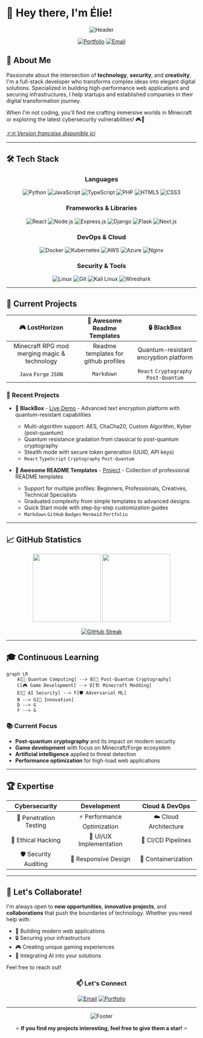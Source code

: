<!-- meta -->
<meta name="keywords" content="développeur fullstack, cybersécurité, react, python, portfolio, ethical hacking, dev, web dev">
<meta name="author" content="Élie du Cailar">

# 👋 Hey there, I'm Élie!

<div align="center">

![Header](https://capsule-render.vercel.app/api?type=waving&color=gradient&customColorList=6&height=300&section=header&text=Full-Stack%20Developer&fontSize=50&fontColor=fff&animation=twinkling&fontAlignY=35&desc=Cybersecurity%20•%20Innovation%20•%20Gaming&descAlignY=55&descSize=20)

[![Portfolio](https://img.shields.io/badge/Portfolio-FF5722?style=for-the-badge&logo=todoist&logoColor=white)](https://elie-dev.vercel.app/)
[![Email](https://img.shields.io/badge/Email-D14836?style=for-the-badge&logo=gmail&logoColor=white)](mailto:elieducailar@gmail.com)

</div>

## 🚀 About Me

Passionate about the intersection of **technology**, **security**, and **creativity**, I'm a full-stack developer who transforms complex ideas into elegant digital solutions. Specialized in building high-performance web applications and securing infrastructures, I help startups and established companies in their digital transformation journey.

When I'm not coding, you'll find me crafting immersive worlds in Minecraft or exploring the latest cybersecurity vulnerabilities! 🎮🔐

*[🇫🇷 Version française disponible ici](./README.md)*

---

## 🛠️ Tech Stack

<div align="center">

### Languages
![Python](https://img.shields.io/badge/Python-3776AB?style=for-the-badge&logo=python&logoColor=white)
![JavaScript](https://img.shields.io/badge/JavaScript-F7DF1E?style=for-the-badge&logo=javascript&logoColor=black)
![TypeScript](https://img.shields.io/badge/TypeScript-007ACC?style=for-the-badge&logo=typescript&logoColor=white)
![PHP](https://img.shields.io/badge/PHP-777BB4?style=for-the-badge&logo=php&logoColor=white)
![HTML5](https://img.shields.io/badge/HTML5-E34F26?style=for-the-badge&logo=html5&logoColor=white)
![CSS3](https://img.shields.io/badge/CSS3-1572B6?style=for-the-badge&logo=css3&logoColor=white)

### Frameworks & Libraries
![React](https://img.shields.io/badge/React-20232A?style=for-the-badge&logo=react&logoColor=61DAFB)
![Node.js](https://img.shields.io/badge/Node.js-43853D?style=for-the-badge&logo=node.js&logoColor=white)
![Express.js](https://img.shields.io/badge/Express.js-404D59?style=for-the-badge)
![Django](https://img.shields.io/badge/Django-092E20?style=for-the-badge&logo=django&logoColor=white)
![Flask](https://img.shields.io/badge/Flask-000000?style=for-the-badge&logo=flask&logoColor=white)
![Next.js](https://img.shields.io/badge/Next.js-000000?style=for-the-badge&logo=next.js&logoColor=white)

### DevOps & Cloud
![Docker](https://img.shields.io/badge/Docker-2496ED?style=for-the-badge&logo=docker&logoColor=white)
![Kubernetes](https://img.shields.io/badge/Kubernetes-326CE5?style=for-the-badge&logo=kubernetes&logoColor=white)
![AWS](https://img.shields.io/badge/AWS-232F3E?style=for-the-badge&logo=amazon-aws&logoColor=white)
![Azure](https://img.shields.io/badge/Azure-0078D4?style=for-the-badge&logo=microsoft-azure&logoColor=white)
![Nginx](https://img.shields.io/badge/Nginx-009639?style=for-the-badge&logo=nginx&logoColor=white)

### Security & Tools
![Linux](https://img.shields.io/badge/Linux-FCC624?style=for-the-badge&logo=linux&logoColor=black)
![Git](https://img.shields.io/badge/Git-F05032?style=for-the-badge&logo=git&logoColor=white)
![Kali Linux](https://img.shields.io/badge/Kali%20Linux-557C94?style=for-the-badge&logo=kali-linux&logoColor=white)
![Wireshark](https://img.shields.io/badge/Wireshark-1679A7?style=for-the-badge&logo=wireshark&logoColor=white)

</div>

---

## 🎯 Current Projects

<div align="center">

| 🎮 **LostHorizon** | 💼 **Awesome Readme Templates** | 🔒 **BlackBox** |
|:---:|:---:|:---:|
| Minecraft RPG mod merging magic & technology | Readme templates for github profiles | Quantum-resistant encryption platform |
| `Java` `Forge` `JSON` | `Markdown` | `React` `Cryptography` `Post-Quantum` |

</div>

### 🌟 Recent Projects

-   **🎯 BlackBox** - [Live Demo](https://blackbox-demo.vercel.app/) - Advanced text encryption platform with quantum-resistant capabilities
    -   Multi-algorithm support: AES, ChaCha20, Custom Algorithm, Kyber (post-quantum)
    -   Quantum resistance gradation from classical to post-quantum cryptography
    -   Stealth mode with secure token generation (UUID, API keys)
    -   `React` `TypeScript` `Cryptography` `Post-Quantum`

- **📜 Awesome README Templates** - [Project](https://github.com/elieduclr/Awesome-Readme-Templates) - Collection of professional README templates
    - Support for multiple profiles: Beginners, Professionals, Creatives, Technical Specialists
    - Graduated complexity from simple templates to advanced designs
    - Quick Start mode with step-by-step customization guides
    - `Markdown` `GitHub` `Badges` `Mermaid` `Portfolio`

---

## 📈 GitHub Statistics

<div align="center">

<!--STATS-TIMESTAMP:1749433230-->

<img height="180em" src="https://github-readme-stats.vercel.app/api?username=elieduclr&theme=tokyonight&show_icons=true&hide_border=true&count_private=true&v=<!--STATS-TIMESTAMP:1749433230-->" />
<img height="180em" src="https://github-readme-stats.vercel.app/api/top-langs/?username=elieduclr&theme=tokyonight&layout=compact&hide_border=true&v=<!--STATS-TIMESTAMP:1749433230-->" />

[![GitHub Streak](https://streak-stats.demolab.com/?user=elieduclr&theme=tokyonight&hide_border=true&v=<!--STATS-TIMESTAMP:1749433230-->)](https://git.io/streak-stats)

</div>

---

## 🎓 Continuous Learning

```mermaid
graph LR
    A[🔬 Quantum Computing] --> B[🔐 Post-Quantum Cryptography]
    C[🎮 Game Development] --> D[🏗️ Minecraft Modding]
    E[🤖 AI Security] --> F[🛡️ Adversarial ML]
    B --> G[🚀 Innovation]
    D --> G
    F --> G
```

### 📚 Current Focus
- **Post-quantum cryptography** and its impact on modern security
- **Game development** with focus on Minecraft/Forge ecosystem
- **Artificial intelligence** applied to threat detection
- **Performance optimization** for high-load web applications

---

## 🏆 Expertise

<div align="center">

| Cybersecurity | Development | Cloud & DevOps |
|:---:|:---:|:---:|
| 🎯 Penetration Testing | ⚡ Performance Optimization | ☁️ Cloud Architecture |
| 🔐 Ethical Hacking | 🎨 UI/UX Implementation | 🔄 CI/CD Pipelines |
| 🛡️ Security Auditing | 📱 Responsive Design | 🐳 Containerization |

</div>

---

## 💬 Let's Collaborate!

I'm always open to **new opportunities**, **innovative projects**, and **collaborations** that push the boundaries of technology. Whether you need help with:

- 🚀 Building modern web applications
- 🔒 Securing your infrastructure
- 🎮 Creating unique gaming experiences
- 🤖 Integrating AI into your solutions

Feel free to reach out!

<div align="center">

### 📫 Let's Connect

[![Email](https://img.shields.io/badge/📧%20Email-elieducailar@gmail.com-red?style=for-the-badge)](mailto:elieducailar@gmail.com)
[![Portfolio](https://img.shields.io/badge/🌐%20Portfolio-elie--dev.vercel.app-blue?style=for-the-badge)](https://elie-dev.vercel.app/)

---

![Footer](https://capsule-render.vercel.app/api?type=waving&color=gradient&customColorList=6&height=100&section=footer)

⭐ **If you find my projects interesting, feel free to give them a star!** ⭐

</div>
